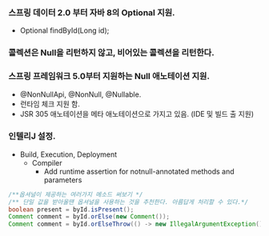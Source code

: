 

### 스프링 데이터 2.0 부터 자바 8의 Optional 지원.
 - Optional<Post> findById(Long id);
  
### 콜렉션은 Null을 리턴하지 않고, 비어있는 콜렉션을 리턴한다.

### 스프링 프레임워크 5.0부터 지원하는 Null 애노테이션 지원.
 - @NonNullApi, @NonNull, @Nullable.
 - 런타임 체크 지원 함.
 - JSR 305 애노테이션을 메타 애노테이션으로 가지고 있음. (IDE 및 빌드 출 지원)
  
### 인텔리J 설정.
 - Build, Execution, Deployment
    - Compiler
        - Add runtime assertion for notnull-annotated methods and parameters

```java
/**옵셔널이 제공하는 여러가지 메소드 써보기 */
/** 단일 값을 받아올땐 옵셔널을 사용하는 것을 추천한다. 아름답게 처리할 수 있다.*/
boolean present = byId.isPresent();
Comment comment = byId.orElse(new Comment());
Comment comment = byId.orElseThrow(() -> new IllegalArgumentException());
```